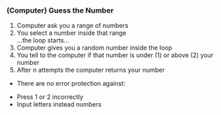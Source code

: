 ### (Computer) Guess the Number
1. Computer ask you a range of numbers
2. You select a number inside that range <br/>
...the loop starts...<br/>
3. Computer gives you a random number inside the loop
4. You tell to the computer if that number is under (1) or above (2) your number
5. After n attempts the computer returns your number

* There are no error protection against:
- Press 1 or 2 incorrectly
- Input letters instead numbers
